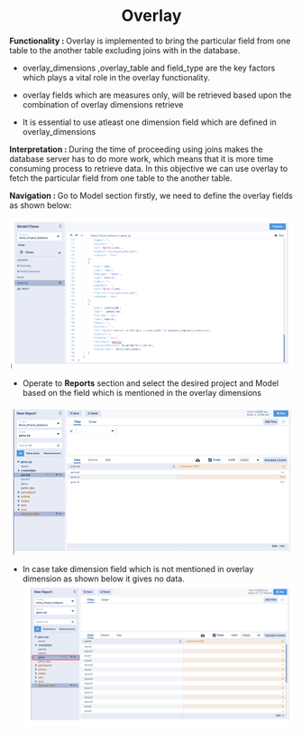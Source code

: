<h1><center>Overlay</center> </h1>

  

<b> Functionality :  </b> Overlay is implemented to bring the particular field from one table to the another table excluding joins with in the database.

  

-   overlay_dimensions ,overlay_table and field_type are the key factors which plays a vital role in the overlay functionality.
    

-   overlay fields which are measures only, will be retrieved based upon the combination of overlay dimensions retrieve
    

  

-   It is essential to use atleast one dimension field which are defined in overlay_dimensions
    

<b> Interpretation :  </b> During the time of proceeding using joins makes the database server has to do more work, which means that it is more time consuming process to retrieve data. In this objective we can use overlay to fetch the particular field from one table to the another table.

  
<b> Navigation :  </b> Go to Model section firstly, we need to define the overlay fields as shown below:

![enter image description here](https://github.com/surifirstpin/AcuBI_Technical_Documents/blob/master/images/O1.png?raw=true)


  

-   Operate to **Reports** section and select the desired project and Model based on the field which is mentioned in the overlay dimensions

![enter image description here](https://github.com/surifirstpin/AcuBI_Technical_Documents/blob/master/images/O2.png?raw=true)

  

-   In case take dimension field which is not mentioned in overlay dimension as shown below it gives no data.
![enter image description here](https://github.com/surifirstpin/AcuBI_Technical_Documents/blob/master/images/O3.png?raw=true)
<!--stackedit_data:
eyJoaXN0b3J5IjpbNTA0ODU1MTc2LDE2Mzc4ODcyMjEsLTIxMD
g4MTQ2LC0xMzgyNDYzNDU5XX0=
-->